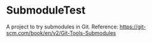 # SubmoduleTest
A project to try submodules in Git.
Reference: https://git-scm.com/book/en/v2/Git-Tools-Submodules